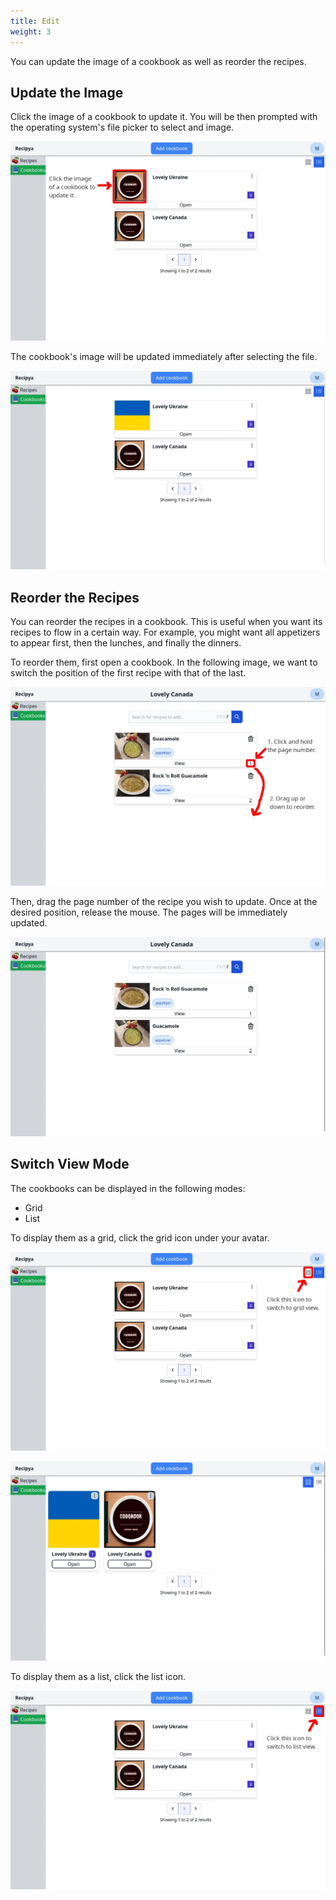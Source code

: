 ```yaml
---
title: Edit
weight: 3
---
```


You can update the image of a cookbook as well as reorder the recipes.

## Update the Image

Click the image of a cookbook to update it. You will be then prompted with the
operating system's file picker to select and image. 

![](cookbooks-update-image.webp)

The cookbook's image will be updated immediately after selecting the file.

![](cookbooks-updated-image.webp)

## Reorder the Recipes

You can reorder the recipes in a cookbook. This is useful when you want its recipes to flow 
in a certain way. For example, you might want all appetizers to appear first, then the lunches, and
finally the dinners.

To reorder them, first open a cookbook. In the following image, we want to switch the position of the
first recipe with that of the last.

![](cookbook-recipes-before-reorder.webp)

Then, drag the page number of the recipe you wish to update. Once at the desired position, 
release the mouse. The pages will be immediately updated.

![](cookbook-recipes-after-reorder.webp)

## Switch View Mode

The cookbooks can be displayed in the following modes:
- Grid
- List

To display them as a grid, click the grid icon under your avatar.

![](cookbooks-grid.webp)

![](cookbooks-grid-mode.webp)

To display them as a list, click the list icon.

![](cookbooks-list.webp)
